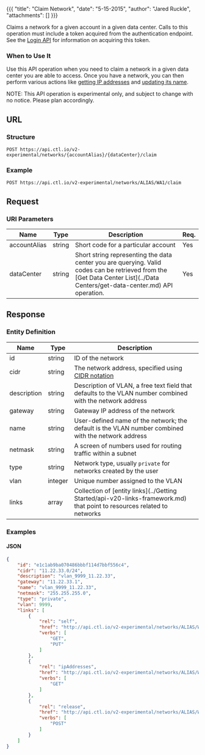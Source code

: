 {{{
  "title": "Claim Network",
  "date": "5-15-2015",
  "author": "Jared Ruckle",
  "attachments": []
}}}

Claims a network for a given account in a given data center. Calls to this operation must include a token acquired from the authentication endpoint. See the [Login API](../Authentication/login.md) for information on acquiring this token.

### When to Use It

Use this API operation when you need to claim a network in a given data center you are able to access. Once you have a network, you can then perform various actions like [getting IP addresses](../Networks/get-ip-address-list.md) and [updating its name](../Networks/update-network.md).

  NOTE: This API operation is experimental only, and subject to change with no notice. Please plan accordingly.

## URL

### Structure

    POST https://api.ctl.io/v2-experimental/networks/{accountAlias}/{dataCenter}/claim

### Example

    POST https://api.ctl.io/v2-experimental/networks/ALIAS/WA1/claim

## Request

### URI Parameters

| Name | Type | Description | Req. |
| --- | --- | --- | --- |
| accountAlias | string | Short code for a particular account | Yes |
| dataCenter | string | Short string representing the data center you are querying. Valid codes can be retrieved from the [Get Data Center List](../Data Centers/get-data-center.md) API operation. | Yes |

## Response

### Entity Definition

| Name | Type | Description |
| --- | --- | --- |
| id | string | ID of the network  |
| cidr | string | The network address, specified using [CIDR notation](http://en.wikipedia.org/wiki/Classless_Inter-Domain_Routing) |
| description | string | Description of VLAN, a free text field that defaults to the VLAN number combined with the network address |
| gateway | string | Gateway IP address of the network |
| name | string | User-defined name of the network; the default is the VLAN number combined with the network address |
| netmask | string | A screen of numbers used for routing traffic within a subnet |
| type | string | Network type, usually `private` for networks created by the user |
| vlan | integer | Unique number assigned to the VLAN |
| links | array | Collection of [entity links](../Getting Started/api-v20-links-framework.md) that point to resources related to networks |

### Examples

#### JSON
```json
{
    "id": "e1c1ab9ba070486bbbf114d7bbf556c4",
    "cidr": "11.22.33.0/24",
    "description": "vlan_9999_11.22.33",
    "gateway": "11.22.33.1",
    "name": "vlan_9999_11.22.33",
    "netmask": "255.255.255.0",
    "type": "private",
    "vlan": 9999,
    "links": [
        {
            "rel": "self",
            "href": "http://api.ctl.io/v2-experimental/networks/ALIAS/WA1/e1c1ab9ba070486bbbf114d7bbf556c4",
            "verbs": [
                "GET",
                "PUT"
            ]
        },
        {
            "rel": "ipAddresses",
            "href": "http://api.ctl.io/v2-experimental/networks/ALIAS/WA1/e1c1ab9ba070486bbbf114d7bbf556c4/ipAddresses",
            "verbs": [
                "GET"
            ]
        },
        {
            "rel": "release",
            "href": "http://api.ctl.io/v2-experimental/networks/ALIAS/WA1/e1c1ab9ba070486bbbf114d7bbf556c4/release",
            "verbs": [
                "POST"
            ]
        }
    ]
}
```
